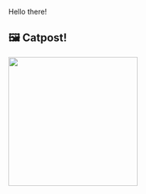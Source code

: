 Hello there!



## 🖼️ Catpost!

<sub>
    <img src="https://cdn2.thecatapi.com/images/9vd.jpg" height="256">
</sub>

